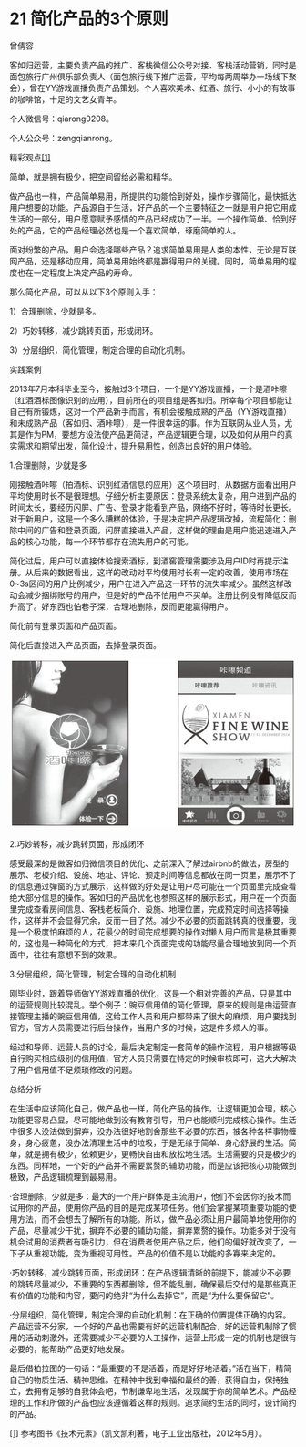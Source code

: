 # 21 简化产品的3个原则

曾倩容

客如归运营，主要负责产品的推广、客栈微信公众号对接、客栈活动营销，同时是面包旅行广州俱乐部负责人（面包旅行线下推广运营，平均每两周举办一场线下聚会），曾在YY游戏直播负责产品策划。个人喜欢美术、红酒、旅行、小小的有故事的咖啡馆，十足的文艺女青年。

个人微信号：qiarong0208。

个人公众号：zengqianrong。

精彩观点[[1]](part0495.xhtml#ch1_back)

简单，就是拥有极少，把空间留给必需和精华。

做产品也一样，产品简单易用，所提供的功能恰到好处，操作步骤简化，最快抵达用户想要的功能。产品源自于生活，好产品的一个主要特征之一就是用户把它用成生活的一部分，用户愿意赋予感情的产品已经成功了一半。一个操作简单、恰到好处的产品，它的产品经理必然也是一个喜欢简单，琢磨简单的人。

面对纷繁的产品，用户会选择哪些产品？追求简单易用是人类的本性，无论是互联网产品，还是移动应用，简单易用始终都是赢得用户的关键。同时，简单易用的程度也在一定程度上决定产品的寿命。

那么简化产品，可以从以下3个原则入手：

1）合理删除，少就是多。

2）巧妙转移，减少跳转页面，形成闭环。

3）分层组织，简化管理，制定合理的自动化机制。

实践案例

2013年7月本科毕业至今，接触过3个项目，一个是YY游戏直播，一个是酒咔嚓（红酒酒标图像识别的应用），目前所在的项目组是客如归。所幸每个项目都能让自己有所锻炼，这对一个产品新手而言，有机会接触成熟的产品（YY游戏直播）和未成熟产品（客如归、酒咔嚓），是一件很幸运的事。作为互联网从业人员，尤其是作为PM，要想方设法使产品更简洁，产品逻辑更合理，以及如何从用户的真实需求和期望出发，简化设计，提升易用性，创造出良好的用户体验。

1.合理删除，少就是多

刚接触酒咔嚓（拍酒标、识别红酒信息的应用）这个项目时，从数据方面看出用户平均使用时长不是很理想。仔细分析主要原因：登录系统太复杂，用户进到产品的时间太长，要经历闪屏、广告、登录才能看到产品，网络不好时，等待时长更长。对于新用户，这是一个多么糟糕的体验，于是决定把产品逻辑改掉，流程简化：删除中间的广告和登录页面，闪屏直接进入产品，这样做的理由是用户能迅速进入产品的核心功能，每一个环节都存在流失用户的可能。

简化过后，用户可以直接体验搜索酒标，到酒窖管理需要涉及用户ID时再提示注册。从后来的数据看出，这样的改动对平均使用时长有一定的改善，使用市场在0~3s区间的用户比例减少，用户在进入产品这一环节的流失率减少。虽然这样改动会减少捆绑账号的用户，但是好的产品不怕用户不买单。注册比例没有降低反而升高了。好东西也怕巷子深，合理地删除，反而更能赢得用户。

简化前有登录页面和产品页面。

简化后直接进入产品页面，去掉登录页面。

![](images/image01769.jpeg)

2.巧妙转移，减少跳转页面，形成闭环

感受最深的是做客如归微信项目的优化、之前深入了解过airbnb的做法，房型的展示、老板介绍、设施、地址、评论、预定时间等信息都放在同一页里，展示不了的信息通过弹窗的方式展示，这样做的好处是让用户尽可能在一个页面里完成查看绝大部分信息的操作。客如归的产品优化也参照这样的展示形式，用户在一个页面里完成查看房间信息、客栈老板简介、设施、地理位置，完成预定时间选择等操作，这样并不会显得冗余，反而一目了然。减少不必要的页面跳转真的很重要，我是一个极度怕麻烦的人，花最少的时间完成想要的操作对懒人用户而言是极其重要的，这也是一种简化的方式，把本来几个页面完成的功能尽量合理地放到同一个页面中，往往有意想不到的效果。

3.分层组织，简化管理，制定合理的自动化机制

刚毕业时，跟着导师做YY游戏直播的优化，这是一个相对完善的产品，只是其中的运营规则比较混乱。举个例子：豌豆信用值的简化管理，原来的规则是由运营直接管理主播的豌豆信用值，这给工作人员和用户都带来了很大的麻烦，用户要找到官方，官方人员需要进行后台操作，当用户多的时候，这是件多烦人的事。

经过和导师、运营人员的讨论，最后决定制定一套简单的操作流程，用户根据等级自行购买相应级别的信用值，官方人员只需要在特定的时候审核即可，这大大解决了用户信用值不足烦琐修改的问题。

总结分析

在生活中应该简化自己，做产品也一样，简化产品的操作，让逻辑更加合理，核心功能更容易凸显，尽可能地做到没有教育引导，用户也能顺利完成核心操作。生活中很多人没法做到摒弃，没办法很好地割舍那些不必要的东西，被各种各样事物缠身，身心疲惫，没办法清理生活中的垃圾，于是无缘于简单、身心舒展的生活。简单，就是拥有极少，依赖更少，更畅快自由和放松地生活。生活需要的只是极少的东西。同样地，一个好的产品并不需要累赘的辅助功能，而是应该把核心功能做到极致，产品逻辑梳理到最易用。

·合理删除，少就是多：最大的一个用户群体是主流用户，他们不会因你的技术而试用你的产品，使用你产品的目的是完成某项任务。他们会掌握某项重要功能的使用方法，而不会想去了解所有的功能。所以，做产品必须让用户最简单地使用你的产品，尽量减少干扰，摒弃不必要的辅助功能，摒弃累赘的操作。功能多对于没有机会试用的消费者有吸引力，但在消费者使用产品之后，他们的偏好就改变了，一下子从重视功能，变为重视可用性。产品的价值不是以功能的多寡来决定的。

·巧妙转移，减少跳转页面，形成闭环：在产品逻辑清晰的前提下，能减少不必要的跳转尽量减少，不重要的东西都删除，但不能乱删，确保最后交付的是那些真正有价值的功能和内容，要问的绝非“为什么去掉它”，而是“为什么要保留它”。

·分层组织，简化管理，制定合理的自动化机制：在正确的位置提供正确的内容。产品运营不分家，一个好的产品也需要有好的运营机制配合，好的运营机制除了惯用的活动刺激外，还需要减少不必要的人工操作，运营上形成一定的机制也是很有必要的，能帮助产品更好地发展。

最后借柏拉图的一句话：“最重要的不是活着，而是好好地活着。”活在当下，精简自己的物质生活、精神思维。在精神中找到幸福和最终的善，获得自由，保持独立，去拥有足够的自我体会吧，节制谦卑地生活，发现属于你的简单艺术。产品经理的工作和所做的产品也应该遵循着这样的规则。追求简约生活的同时，设计简约的产品。

[[1]](part0495.xhtml#ch1) 参考图书《技术元素》（凯文凯利著，电子工业出版社，2012年5月）。
